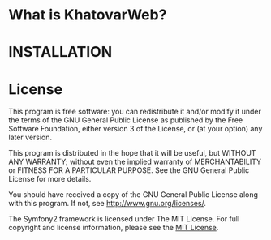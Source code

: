 What is KhatovarWeb?
==================



# INSTALLATION



# License

This program is free software: you can redistribute it and/or modify it under the terms of the GNU General Public License as published by the Free Software Foundation, either version 3 of the License, or (at your option) any later version.

This program is distributed in the hope that it will be useful, but WITHOUT ANY WARRANTY; without even the implied warranty of MERCHANTABILITY or FITNESS FOR A PARTICULAR PURPOSE.  See the GNU General Public License for more details.

You should have received a copy of the GNU General Public License along with this program.  If not, see <http://www.gnu.org/licenses/>.

The Symfony2 framework is licensed under The MIT License. For full copyright and license information, please see the [MIT License](http://www.opensource.org/licenses/mit-license.php).
